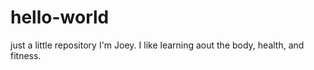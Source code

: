 # hello-world
just a little repository
I'm Joey. I like learning aout the body, health, and fitness.
